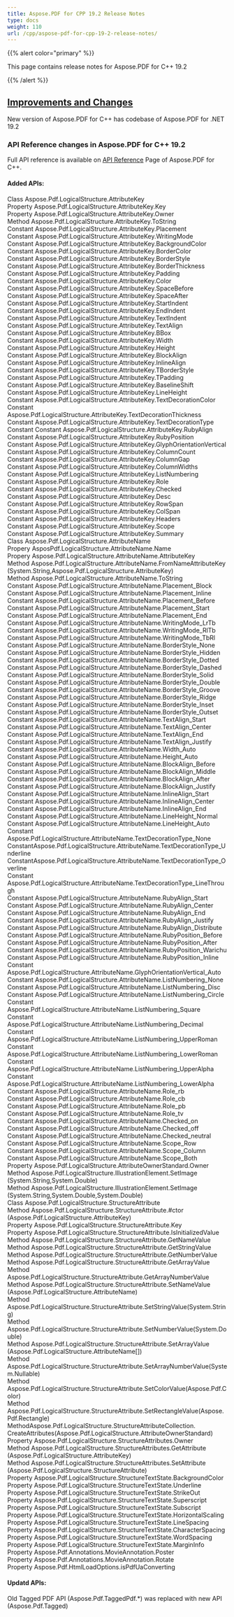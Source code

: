 ```yaml
---
title: Aspose.PDF for CPP 19.2 Release Notes
type: docs
weight: 110
url: /cpp/aspose-pdf-for-cpp-19-2-release-notes/
---
```


{{% alert color="primary" %}} 

This page contains release notes for Aspose.PDF for C++ 19.2

{{% /alert %}} 
## <ins>**Improvements and Changes**
New version of Aspose.PDF for C++ has codebase of Aspose.PDF for .NET 19.2
### **API Reference changes in Aspose.PDF for C++ 19.2**
Full API reference is available on [API Reference](https://apireference.aspose.com/cpp/pdf/) Page of Aspose.PDF for C++.
#### **Added APIs:**
Class Aspose.Pdf.LogicalStructure.AttributeKey   
Property Aspose.Pdf.LogicalStructure.AttributeKey.Key   
Property Aspose.Pdf.LogicalStructure.AttributeKey.Owner   
Method Aspose.Pdf.LogicalStructure.AttributeKey.ToString   
Constant Aspose.Pdf.LogicalStructure.AttributeKey.Placement   
Constant Aspose.Pdf.LogicalStructure.AttributeKey.WritingMode   
Constant Aspose.Pdf.LogicalStructure.AttributeKey.BackgroundColor   
Constant Aspose.Pdf.LogicalStructure.AttributeKey.BorderColor   
Constant Aspose.Pdf.LogicalStructure.AttributeKey.BorderStyle   
Constant Aspose.Pdf.LogicalStructure.AttributeKey.BorderThickness   
Constant Aspose.Pdf.LogicalStructure.AttributeKey.Padding   
Constant Aspose.Pdf.LogicalStructure.AttributeKey.Color   
Constant Aspose.Pdf.LogicalStructure.AttributeKey.SpaceBefore   
Constant Aspose.Pdf.LogicalStructure.AttributeKey.SpaceAfter   
Constant Aspose.Pdf.LogicalStructure.AttributeKey.StartIndent   
Constant Aspose.Pdf.LogicalStructure.AttributeKey.EndIndent   
Constant Aspose.Pdf.LogicalStructure.AttributeKey.TextIndent   
Constant Aspose.Pdf.LogicalStructure.AttributeKey.TextAlign   
Constant Aspose.Pdf.LogicalStructure.AttributeKey.BBox   
Constant Aspose.Pdf.LogicalStructure.AttributeKey.Width   
Constant Aspose.Pdf.LogicalStructure.AttributeKey.Height   
Constant Aspose.Pdf.LogicalStructure.AttributeKey.BlockAlign   
Constant Aspose.Pdf.LogicalStructure.AttributeKey.InlineAlign   
Constant Aspose.Pdf.LogicalStructure.AttributeKey.TBorderStyle   
Constant Aspose.Pdf.LogicalStructure.AttributeKey.TPadding   
Constant Aspose.Pdf.LogicalStructure.AttributeKey.BaselineShift   
Constant Aspose.Pdf.LogicalStructure.AttributeKey.LineHeight   
Constant Aspose.Pdf.LogicalStructure.AttributeKey.TextDecorationColor   
Constant Aspose.Pdf.LogicalStructure.AttributeKey.TextDecorationThickness   
Constant Aspose.Pdf.LogicalStructure.AttributeKey.TextDecorationType   
Constant Constant Aspose.Pdf.LogicalStructure.AttributeKey.RubyAlign   
Constant Aspose.Pdf.LogicalStructure.AttributeKey.RubyPosition   
Constant Aspose.Pdf.LogicalStructure.AttributeKey.GlyphOrientationVertical   
Constant Aspose.Pdf.LogicalStructure.AttributeKey.ColumnCount   
Constant Aspose.Pdf.LogicalStructure.AttributeKey.ColumnGap   
Constant Aspose.Pdf.LogicalStructure.AttributeKey.ColumnWidths   
Constant Aspose.Pdf.LogicalStructure.AttributeKey.ListNumbering   
Constant Aspose.Pdf.LogicalStructure.AttributeKey.Role   
Constant Aspose.Pdf.LogicalStructure.AttributeKey.Checked   
Constant Aspose.Pdf.LogicalStructure.AttributeKey.Desc   
Constant Aspose.Pdf.LogicalStructure.AttributeKey.RowSpan   
Constant Aspose.Pdf.LogicalStructure.AttributeKey.ColSpan   
Constant Aspose.Pdf.LogicalStructure.AttributeKey.Headers   
Constant Aspose.Pdf.LogicalStructure.AttributeKey.Scope   
Constant Aspose.Pdf.LogicalStructure.AttributeKey.Summary   
Class Aspose.Pdf.LogicalStructure.AttributeName   
Propery AsposPdf.LogicalStructure.AttributeName.Name  
Propery Aspose.Pdf.LogicalStructure.AttributeName.AttributeKey   
Method Aspose.Pdf.LogicalStructure.AttributeName.FromNameAttributeKey   (System.String,Aspose.Pdf.LogicalStructure.AttributeKey)   
Method Aspose.Pdf.LogicalStructure.AttributeName.ToString   
Constant Aspose.Pdf.LogicalStructure.AttributeName.Placement_Block   
Constant Aspose.Pdf.LogicalStructure.AttributeName.Placement_Inline   
Constant Aspose.Pdf.LogicalStructure.AttributeName.Placement_Before   
Constant Aspose.Pdf.LogicalStructure.AttributeName.Placement_Start   
Constant Aspose.Pdf.LogicalStructure.AttributeName.Placement_End   
Constant Aspose.Pdf.LogicalStructure.AttributeName.WritingMode_LrTb   
Constant Aspose.Pdf.LogicalStructure.AttributeName.WritingMode_RlTb   
Constant Aspose.Pdf.LogicalStructure.AttributeName.WritingMode_TbRl   
Constant Aspose.Pdf.LogicalStructure.AttributeName.BorderStyle_None   
Constant Aspose.Pdf.LogicalStructure.AttributeName.BorderStyle_Hidden   
Constant Aspose.Pdf.LogicalStructure.AttributeName.BorderStyle_Dotted   
Constant Aspose.Pdf.LogicalStructure.AttributeName.BorderStyle_Dashed   
Constant Aspose.Pdf.LogicalStructure.AttributeName.BorderStyle_Solid   
Constant Aspose.Pdf.LogicalStructure.AttributeName.BorderStyle_Double   
Constant Aspose.Pdf.LogicalStructure.AttributeName.BorderStyle_Groove   
Constant Aspose.Pdf.LogicalStructure.AttributeName.BorderStyle_Ridge   
Constant Aspose.Pdf.LogicalStructure.AttributeName.BorderStyle_Inset   
Constant Aspose.Pdf.LogicalStructure.AttributeName.BorderStyle_Outset   
Constant Aspose.Pdf.LogicalStructure.AttributeName.TextAlign_Start   
Constant Aspose.Pdf.LogicalStructure.AttributeName.TextAlign_Center   
Constant Aspose.Pdf.LogicalStructure.AttributeName.TextAlign_End   
Constant Aspose.Pdf.LogicalStructure.AttributeName.TextAlign_Justify   
Constant Aspose.Pdf.LogicalStructure.AttributeName.Width_Auto   
Constant Aspose.Pdf.LogicalStructure.AttributeName.Height_Auto   
Constant Aspose.Pdf.LogicalStructure.AttributeName.BlockAlign_Before   
Constant Aspose.Pdf.LogicalStructure.AttributeName.BlockAlign_Middle   
Constant Aspose.Pdf.LogicalStructure.AttributeName.BlockAlign_After   
Constant Aspose.Pdf.LogicalStructure.AttributeName.BlockAlign_Justify   
Constant Aspose.Pdf.LogicalStructure.AttributeName.InlineAlign_Start   
Constant Aspose.Pdf.LogicalStructure.AttributeName.InlineAlign_Center   
Constant Aspose.Pdf.LogicalStructure.AttributeName.InlineAlign_End   
Constant Aspose.Pdf.LogicalStructure.AttributeName.LineHeight_Normal   
Constant Aspose.Pdf.LogicalStructure.AttributeName.LineHeight_Auto   
Constant Aspose.Pdf.LogicalStructure.AttributeName.TextDecorationType_None
ConstantAspose.Pdf.LogicalStructure.AttributeName.TextDecorationType_Underline   
ConstantAspose.Pdf.LogicalStructure.AttributeName.TextDecorationType_Overline   
Constant Aspose.Pdf.LogicalStructure.AttributeName.TextDecorationType_LineThrough   
Constant Aspose.Pdf.LogicalStructure.AttributeName.RubyAlign_Start   
Constant Aspose.Pdf.LogicalStructure.AttributeName.RubyAlign_Center   
Constant Aspose.Pdf.LogicalStructure.AttributeName.RubyAlign_End   
Constant Aspose.Pdf.LogicalStructure.AttributeName.RubyAlign_Justify   
Constant Aspose.Pdf.LogicalStructure.AttributeName.RubyAlign_Distribute   
Constant Aspose.Pdf.LogicalStructure.AttributeName.RubyPosition_Before   
Constant Aspose.Pdf.LogicalStructure.AttributeName.RubyPosition_After   
Constant Aspose.Pdf.LogicalStructure.AttributeName.RubyPosition_Warichu   
Constant Aspose.Pdf.LogicalStructure.AttributeName.RubyPosition_Inline  
Constant Aspose.Pdf.LogicalStructure.AttributeName.GlyphOrientationVertical_Auto  
Constant Aspose.Pdf.LogicalStructure.AttributeName.ListNumbering_None   
Constant Aspose.Pdf.LogicalStructure.AttributeName.ListNumbering_Disc   
Constant Aspose.Pdf.LogicalStructure.AttributeName.ListNumbering_Circle   
Constant Aspose.Pdf.LogicalStructure.AttributeName.ListNumbering_Square   
Constant Aspose.Pdf.LogicalStructure.AttributeName.ListNumbering_Decimal   
Constant Aspose.Pdf.LogicalStructure.AttributeName.ListNumbering_UpperRoman   
Constant Aspose.Pdf.LogicalStructure.AttributeName.ListNumbering_LowerRoman   
Constant Aspose.Pdf.LogicalStructure.AttributeName.ListNumbering_UpperAlpha   
Constant Aspose.Pdf.LogicalStructure.AttributeName.ListNumbering_LowerAlpha   
Constant Aspose.Pdf.LogicalStructure.AttributeName.Role_rb   
Constant Aspose.Pdf.LogicalStructure.AttributeName.Role_cb   
Constant Aspose.Pdf.LogicalStructure.AttributeName.Role_pb   
Constant Aspose.Pdf.LogicalStructure.AttributeName.Role_tv   
Constant Aspose.Pdf.LogicalStructure.AttributeName.Checked_on   
Constant Aspose.Pdf.LogicalStructure.AttributeName.Checked_off   
Constant Aspose.Pdf.LogicalStructure.AttributeName.Checked_neutral   
Constant Aspose.Pdf.LogicalStructure.AttributeName.Scope_Row   
Constant Aspose.Pdf.LogicalStructure.AttributeName.Scope_Column   
Constant Aspose.Pdf.LogicalStructure.AttributeName.Scope_Both   
Property Aspose.Pdf.LogicalStructure.AttributeOwnerStandard.Owner   
Method Aspose.Pdf.LogicalStructure.IllustrationElement.SetImage<br>(System.String,System.Double)   
Method Aspose.Pdf.LogicalStructure.IllustrationElement.SetImage<br>(System.String,System.Double,System.Double)   
Class Aspose.Pdf.LogicalStructure.StructureAttribute   
Method Aspose.Pdf.LogicalStructure.StructureAttribute.#ctor<br>(Aspose.Pdf.LogicalStructure.AttributeKey)   
Property Aspose.Pdf.LogicalStructure.StructureAttribute.Key   
Property Aspose.Pdf.LogicalStructure.StructureAttribute.IsInitializedValue   
Method Aspose.Pdf.LogicalStructure.StructureAttribute.GetNameValue   
Method Aspose.Pdf.LogicalStructure.StructureAttribute.GetStringValue   
Method Aspose.Pdf.LogicalStructure.StructureAttribute.GetNumberValue   
Method Aspose.Pdf.LogicalStructure.StructureAttribute.GetArrayValue   
Method Aspose.Pdf.LogicalStructure.StructureAttribute.GetArrayNumberValue   
Method Aspose.Pdf.LogicalStructure.StructureAttribute.SetNameValue<br>(Aspose.Pdf.LogicalStructure.AttributeName)   
Method Aspose.Pdf.LogicalStructure.StructureAttribute.SetStringValue(System.String)   
Method Aspose.Pdf.LogicalStructure.StructureAttribute.SetNumberValue(System.Double)   
Method Aspose.Pdf.LogicalStructure.StructureAttribute.SetArrayValue<br>(Aspose.Pdf.LogicalStructure.AttributeName[])   
Method Aspose.Pdf.LogicalStructure.StructureAttribute.SetArrayNumberValue(System.Nullable)   
Method Aspose.Pdf.LogicalStructure.StructureAttribute.SetColorValue(Aspose.Pdf.Color)   
Method Aspose.Pdf.LogicalStructure.StructureAttribute.SetRectangleValue(Aspose.Pdf.Rectangle)   
MethodAspose.Pdf.LogicalStructure.StructureAttributeCollection.<br>CreateAttributes(Aspose.Pdf.LogicalStructure.AttributeOwnerStandard)   
Property Aspose.Pdf.LogicalStructure.StructureAttributes.Owner   
Method Aspose.Pdf.LogicalStructure.StructureAttributes.GetAttribute<br>   (Aspose.Pdf.LogicalStructure.AttributeKey)   
Method Aspose.Pdf.LogicalStructure.StructureAttributes.SetAttribute<br>(Aspose.Pdf.LogicalStructure.StructureAttribute)   
Property Aspose.Pdf.LogicalStructure.StructureTextState.BackgroundColor   
Property Aspose.Pdf.LogicalStructure.StructureTextState.Underline   
Property Aspose.Pdf.LogicalStructure.StructureTextState.StrikeOut   
Property Aspose.Pdf.LogicalStructure.StructureTextState.Superscript   
Property Aspose.Pdf.LogicalStructure.StructureTextState.Subscript   
Property Aspose.Pdf.LogicalStructure.StructureTextState.HorizontalScaling   
Property Aspose.Pdf.LogicalStructure.StructureTextState.LineSpacing   
Property Aspose.Pdf.LogicalStructure.StructureTextState.CharacterSpacing   
Property Aspose.Pdf.LogicalStructure.StructureTextState.WordSpacing   
Property Aspose.Pdf.LogicalStructure.StructureTextState.MarginInfo   
Property Aspose.Pdf.Annotations.MovieAnnotation.Poster   
Property Aspose.Pdf.Annotations.MovieAnnotation.Rotate   
Property Aspose.Pdf.HtmlLoadOptions.isPdfUaConverting  
#### **Updatd APIs:**
Old Tagged PDF API (Aspose.Pdf.TaggedPdf.*) was replaced with new API (Aspose.Pdf.Tagged)
